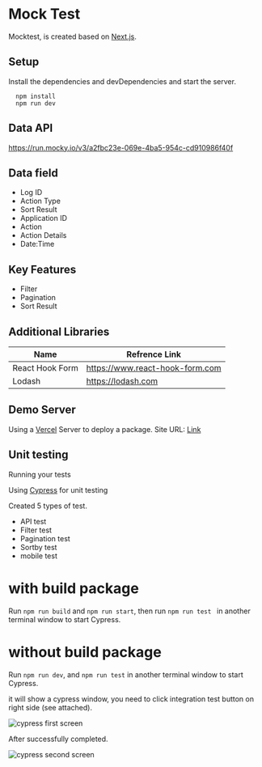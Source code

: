 # Mock Test

Mocktest, is created based on [Next.js](https://nextjs.org/).


## Setup
Install the dependencies and devDependencies and start the server.

```
  npm install
  npm run dev
```

## Data API
https://run.mocky.io/v3/a2fbc23e-069e-4ba5-954c-cd910986f40f

## Data field
* Log ID  
* Action Type
* Sort Result
* Application ID 
* Action 
* Action Details
* Date:Time 


## Key Features

* Filter 
* Pagination
* Sort Result



## Additional Libraries

| Name | Refrence Link |
| ------ | ------ |
| React Hook Form | https://www.react-hook-form.com |
| Lodash | https://lodash.com |

## Demo Server

Using a [Vercel](https://vercel.com) Server  to deploy a package.
Site URL: [Link](https://mock-test-sigma.vercel.app)

## Unit testing
Running your tests

Using [Cypress](https://www.cypress.io/) for unit testing

Created 5 types of test.
* API test
* Filter test
* Pagination test
* Sortby test
* mobile test


# with build package
Run `npm run build` and `npm run start`, then run `npm run test ` in another terminal window to start Cypress.


# without build package
Run `npm run dev`,  and `npm run test` in another terminal window to start Cypress.

it will show a cypress window, you need to click integration test button on right side (see attached).

![cypress first screen](https://mock-test-sigma.vercel.app/_next/static/media/first.29a19034.PNG)

After successfully completed.

![cypress second screen](https://mock-test-sigma.vercel.app/_next/static/media/second.960772fc.PNG)






